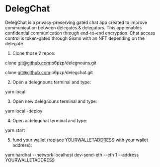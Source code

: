 # DelegChat
DelegChat is a privacy-preserving gated chat app created to improve communication between delegates & delegators. This app enables confidential communication through end-to-end encryption. Chat access control is token-gated through Sismo with an NFT depending on the delegate.
1. Clone those 2 repos:

clone git@github.com:p6pzp/delegnouns.git

clone git@github.com:p6pzp/delegchat.git

2. Open a delegnouns terminal and type:

yarn local

3. Open new delegnouns terminal and type: 

yarn local -deploy

4. Open a delegchat terminal and type:

yarn start

5. fund your wallet (replace YOURWALLETADDRESS with your wallet address):

yarn hardhat --network localhost dev-send-eth --eth 1 --address YOURWALLETADDRESS
